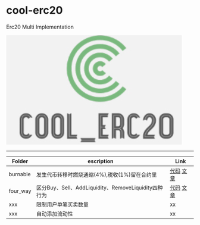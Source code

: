 # cool-erc20

Erc20 Multi Implementation

![9BBD0F36-83EE-45DE-BA59-9FD38CCC6078](https://raw.githubusercontent.com/jerrychan807/imggg/master/image/9BBD0F36-83EE-45DE-BA59-9FD38CCC6078.png)

---

|  Folder   | escription  | Link
|  ----  | ----  |----  |
| burnable  | 发生代币转移时燃烧通缩(4%),税收(1%)留在合约里 | [代码](https://github.com/jerrychan807/cool-erc20/tree/main/burnable) [文章](https://jerrychan807.github.io/21702.html) |
| four_way  | 区分Buy、Sell、AddLiquidity、RemoveLiquidity四种行为 | [代码](https://github.com/jerrychan807/cool-erc20/tree/main/four_way) [文章](https://jerrychan807.github.io/14814.html)  |
| xxx  | 限制用户单笔买卖数量 | xx |
| xxx  | 自动添加流动性 | xx |
